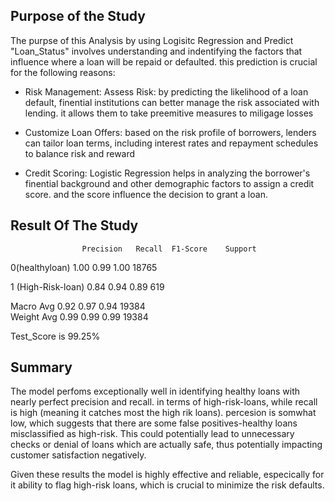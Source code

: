 ## Purpose of the Study

The purpse of this Analysis by using Logisitc Regression and Predict "Loan_Status" involves understanding and indentifying the factors that influence where a loan will be repaid or defaulted. this prediction is crucial for the following reasons:

- Risk Management:
Assess Risk: by predicting the likelihood of a loan default, finential institutions can better manage the risk associated with lending. it allows them to take preemitive measures to miligage losses

- Customize Loan Offers: based on the risk profile of borrowers, lenders can tailor loan terms, including interest rates and repayment schedules to balance risk and reward

- Credit Scoring: Logistic Regression helps in analyzing the borrower's finential background and other demographic factors to assign a credit score. and the score influence the decision to grant a loan.

## Result Of The Study

                    Precision   Recall  F1-Score    Support

0(healthyloan)         1.00        0.99     1.00       18765

1 (High-Risk-loan)     0.84        0.94     0.89       619

Macro Avg              0.92        0.97       0.94     19384      
Weight Avg             0.99        0.99       0.99     19384

Test_Score is 99.25%

## Summary

The model perfoms exceptionally well in identifying healthy loans with nearly perfect precision and recall. in terms of high-risk-loans, while recall is high (meaning it catches most the high rik loans). percesion is somwhat low, which suggests that there are some false positives-healthy loans misclassified as high-risk. This could potentially lead to unnecessary checks or denial of loans which are actually safe, thus potentially impacting customer satisfaction negatively.

Given these results the model is highly effective and reliable, especically for it ability to flag high-risk loans, which is crucial to minimize the risk defaults.



